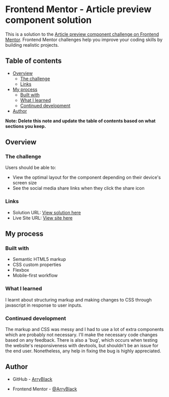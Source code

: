 # Frontend Mentor - Article preview component solution

This is a solution to the [Article preview component challenge on Frontend Mentor](https://www.frontendmentor.io/challenges/article-preview-component-dYBN_pYFT). Frontend Mentor challenges help you improve your coding skills by building realistic projects.

## Table of contents

-   [Overview](#overview)
    -   [The challenge](#the-challenge)
    -   [Links](#links)
-   [My process](#my-process)
    -   [Built with](#built-with)
    -   [What I learned](#what-i-learned)
    -   [Continued development](#continued-development)
-   [Author](#author)

**Note: Delete this note and update the table of contents based on what sections you keep.**

## Overview

### The challenge

Users should be able to:

-   View the optimal layout for the component depending on their device's screen size
-   See the social media share links when they click the share icon

### Links

-   Solution URL: [View solution here](https://github.com/ArryBlack/Article-Preview-Component-Solution-Frontend-Mentor)
-   Live Site URL: [View site here](https://arryblack.github.io/Article-Preview-Component-Solution-Frontend-Mentor/)

## My process

### Built with

-   Semantic HTML5 markup
-   CSS custom properties
-   Flexbox
-   Mobile-first workflow

### What I learned

I learnt about structuring markup and making changes to CSS through javascript in response to user inputs.

### Continued development

The markup and CSS was messy and I had to use a lot of extra components which are probably not necessary. I'll make the necessary code changes based on any feedback.
There is also a 'bug', which occurs when testing the website's responsiveness with devtools, but shouldn't be an issue for the end user. Nonetheless, any help in fixing the bug is highly appreciated.

## Author

-   GitHub - [ArryBlack](https://github.com/ArryBlack)

-   Frontend Mentor - [@ArryBlack](https://www.frontendmentor.io/profile/ArryBlack)
